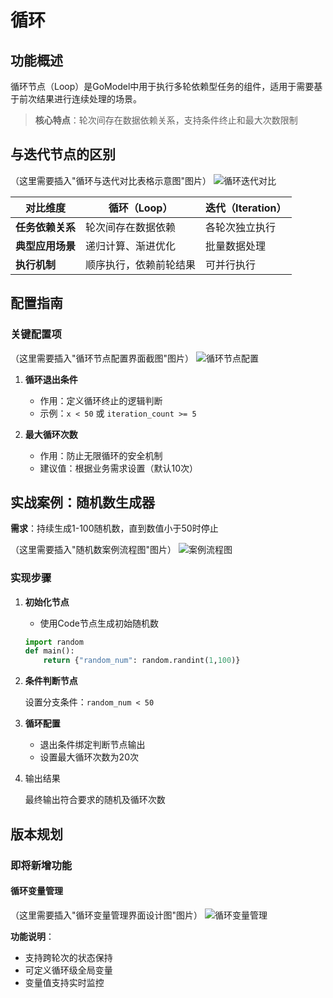 # 循环

## 功能概述

循环节点（Loop）是GoModel中用于执行多轮依赖型任务的组件，适用于需要基于前次结果进行连续处理的场景。

> **核心特点**：轮次间存在数据依赖关系，支持条件终止和最大次数限制

## 与迭代节点的区别

（这里需要插入"循环与迭代对比表格示意图"图片）
![循环迭代对比](图片路径请替换.png "建议路径：/docs/images/loop_vs_iteration.png")

| **对比维度**       | **循环（Loop）**                          | **迭代（Iteration）**                |
|--------------------|------------------------------------------|-------------------------------------|
| **任务依赖关系**   | 轮次间存在数据依赖                        | 各轮次独立执行                      |
| **典型应用场景**   | 递归计算、渐进优化                        | 批量数据处理                        |
| **执行机制**       | 顺序执行，依赖前轮结果                    | 可并行执行                          |

## 配置指南

### 关键配置项
（这里需要插入"循环节点配置界面截图"图片）
![循环节点配置](图片路径请替换.png "建议路径：/docs/images/loop_config.png")

1. **循环退出条件**
   - 作用：定义循环终止的逻辑判断
   - 示例：`x < 50` 或 `iteration_count >= 5`

2. **最大循环次数**
   - 作用：防止无限循环的安全机制
   - 建议值：根据业务需求设置（默认10次）

## 实战案例：随机数生成器

**需求**：持续生成1-100随机数，直到数值小于50时停止

（这里需要插入"随机数案例流程图"图片）
![案例流程图](图片路径请替换.png "建议路径：/docs/images/random_number_flow.png")

### 实现步骤
1. **初始化节点**
   - 使用Code节点生成初始随机数
   ```python
   import random
   def main():
       return {"random_num": random.randint(1,100)}
   ```
2. **条件判断节点**  

    设置分支条件：`random_num < 50`


3. **循环配置**

    - 退出条件绑定判断节点输出
    - 设置最大循环次数为20次


4. 输出结果

    最终输出符合要求的随机及循环次数


## 版本规划

### 即将新增功能

#### 循环变量管理
（这里需要插入"循环变量管理界面设计图"图片）
![循环变量管理](图片路径请替换.png "建议路径：/docs/images/loop_variable_management.png")

**功能说明**：
- 支持跨轮次的状态保持
- 可定义循环级全局变量
- 变量值支持实时监控


